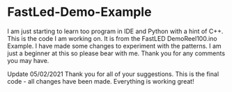 # FastLed-Demo-Example
I am just starting to learn too program in IDE and Python with a hint of C++.
This is the code I am working on.
It is from the FastLED DemoReel100.ino Example.
I have made some changes to experiment with the patterns.
I am just a beginner at this so please bear with me.
Thank you for any comments you may have.



Update 05/02/2021
Thank you for all of your suggestions.
This is the final code - all changes have been made.
Everything is working great!
